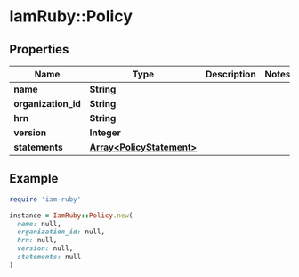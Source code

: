 # IamRuby::Policy

## Properties

| Name | Type | Description | Notes |
| ---- | ---- | ----------- | ----- |
| **name** | **String** |  |  |
| **organization_id** | **String** |  |  |
| **hrn** | **String** |  |  |
| **version** | **Integer** |  |  |
| **statements** | [**Array&lt;PolicyStatement&gt;**](PolicyStatement.md) |  |  |

## Example

```ruby
require 'iam-ruby'

instance = IamRuby::Policy.new(
  name: null,
  organization_id: null,
  hrn: null,
  version: null,
  statements: null
)
```

